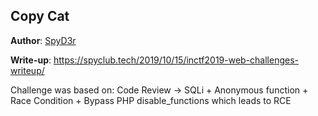 ## Copy Cat

**Author**: [SpyD3r](https://twitter.com/TarunkantG)

**Write-up**: https://spyclub.tech/2019/10/15/inctf2019-web-challenges-writeup/

Challenge was based on: Code Review -> SQLi + Anonymous function + Race Condition + Bypass PHP disable_functions which leads to RCE

